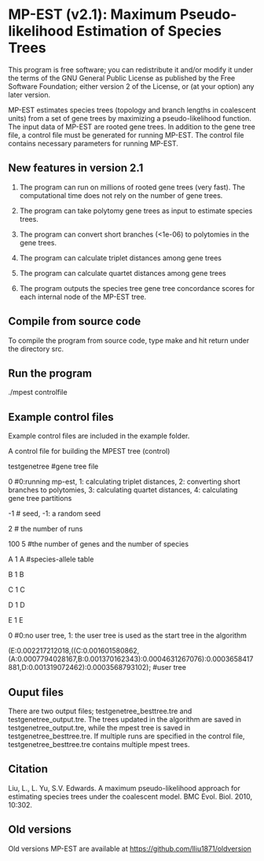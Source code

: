 # MP-EST (v2.1): Maximum Pseudo-likelihood Estimation of Species Trees
This program is free software; you can redistribute it and/or modify it under the terms of the GNU General Public License as published by the Free Software Foundation; either version 2 of the License, or (at your option) any later version.

MP-EST estimates species trees (topology and branch lengths in coalescent units) from a set of gene trees by maximizing a pseudo-likelihood function. The input data of MP-EST are rooted gene trees. In addition to the gene tree file, a control file must be generated for running MP-EST. The control file contains necessary parameters for running MP-EST.

## New features in version 2.1

1. The program can run on millions of rooted gene trees (very fast). The computational time does not rely on the number of gene trees.

2. The program can take polytomy gene trees as input to estimate species trees.

3. The program can convert short branches (<1e-06) to polytomies in the gene trees.

4. The program can calculate triplet distances among gene trees

5. The program can calculate quartet distances among gene trees

6. The program outputs the species tree gene tree concordance scores for each internal node of the MP-EST tree.


## Compile from source code
To compile the program from source code, type make and hit return under the directory src.

## Run the program
./mpest controlfile

## Example control files
Example control files are included in the example folder. 

A control file for building the MPEST tree (control)

testgenetree #gene tree file

0   #0:running mp-est, 1: calculating triplet distances, 2: converting short branches to polytomies, 3: calculating quartet distances, 4: calculating gene tree partitions

-1  # seed, -1: a random seed

2   # the number of runs

100 5 #the number of genes and the number of species

A 1 A #species-allele table

B 1 B

C 1 C

D 1 D

E 1 E

0 #0:no user tree, 1: the user tree is used as the start tree in the algorithm

(E:0.002217212018,((C:0.001601580862,(A:0.0007794028167,B:0.001370162343):0.0004631267076):0.0003658417881,D:0.001319072462):0.0003568793102); #user tree


## Ouput files
There are two output files; testgenetree_besttree.tre and testgenetree_output.tre. The trees updated in the algorithm are saved in testgenetree_output.tre, while the mpest tree is saved in testgenetree_besttree.tre. If multiple runs are specified in the control file, testgenetree_besttree.tre contains multiple mpest trees.


## Citation
Liu, L., L. Yu, S.V. Edwards. A maximum pseudo-likelihood approach for estimating species trees under the coalescent model. BMC Evol. Biol. 2010, 10:302.


## Old versions
Old versions MP-EST are available at https://github.com/lliu1871/oldversion
